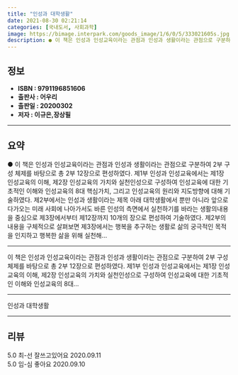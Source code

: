 ```yaml
---
title: "인성과 대학생활"
date: 2021-08-30 02:21:14
categories: [국내도서, 사회과학]
image: https://bimage.interpark.com/goods_image/1/6/0/5/333021605s.jpg
description: ● 이 책은 인성과 인성교육이라는 관점과 인성과 생활이라는 관점으로 구분하여 2부 구성 체제를 바탕으로 총 2부 12장으로 편성하였다. 제1부 인성과 인성교육에서는 제1장 인성교육의 이해, 제2장 인성교육의 가치와 실천인성으로 구성하여 인성교육에 대한 기초적인 이해와 인성교육의 8대
---
```


## **정보**

- **ISBN : 9791196851606**
- **출판사 : 어우리**
- **출판일 : 20200302**
- **저자 : 이규은,장상필**

------



## **요약**

●  이 책은 인성과 인성교육이라는 관점과 인성과 생활이라는 관점으로 구분하여 2부 구성 체제를 바탕으로 총 2부 12장으로 편성하였다. 제1부 인성과 인성교육에서는 제1장 인성교육의 이해, 제2장 인성교육의 가치와 실천인성으로 구성하여 인성교육에 대한 기초적인 이해와 인성교육의 8대 핵심가치, 그리고 인성교육의 원리와 지도방향에 대해 기술하였다. 제2부에서는 인성과 생활이라는 제목 아래 대학생활에서 뿐만 아니라 앞으로 다가오는 미래 사회에 나아가서도 바른 인성의 측면에서 실천하기를 바라는 생활의내용을 중심으로 제3장에서부터 제12장까지 10개의 장으로 편성하여 기술하였다. 제2부의 내용을 구체적으로 살펴보면 제3장에서는 행복을 추구하는 생활로 삶의 궁극적인 목적을 인지하고 행복한 삶을 위해 실천해...

------

이 책은 인성과 인성교육이라는 관점과 인성과 생활이라는 관점으로 구분하여 2부 구성 체제를 바탕으로 총 2부 12장으로 편성하였다. 제1부 인성과 인성교육에서는 제1장 인성교육의 이해, 제2장 인성교육의 가치와 실천인성으로 구성하여 인성교육에 대한 기초적인 이해와 인성교육의 8대... 

------


인성과 대학생활 

------


## **리뷰** 

5.0 최-선 잘쓰고있어요 2020.09.11 <br/>5.0 임-심 좋아요 2020.09.10 <br/>